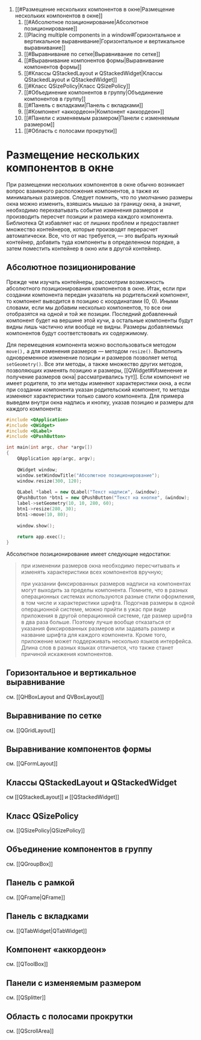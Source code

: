 1. [[#Размещение нескольких компонентов в окне|Размещение нескольких компонентов в окне]]
	1. [[#Абсолютное позиционирование|Абсолютное позиционирование]]
	2. [[Placing multiple components in a window#Горизонтальное и вертикальное выравнивание|Горизонтальное и вертикальное выравнивание]]
	3. [[#Выравнивание по сетке|Выравнивание по сетке]]
	4. [[#Выравнивание компонентов формы|Выравнивание компонентов формы]]
	5. [[#Классы QStackedLayout и QStackedWidget|Классы QStackedLayout и QStackedWidget]]
	6. [[#Класс QSizePolicy|Класс QSizePolicy]]
	7. [[#Объединение компонентов в группу|Объединение компонентов в группу]]
	8. [[#Панель с вкладками|Панель с вкладками]]
	9. [[#Компонент «аккордеон»|Компонент «аккордеон»]]
	10. [[#Панели с изменяемым размером|Панели с изменяемым размером]] 
	11. [[#Область с полосами прокрутки]]

# Размещение нескольких компонентов в окне

При размещении нескольких компонентов в окне обычно возникает вопрос взаимного расположения компонентов, а также их минимальных размеров. Следует помнить, что по умолчанию размеры окна можно изменить, взявшись мышью за границу окна, а значит, необходимо перехватывать событие изменения размеров и производить пересчет позиции и размера каждого компонента. Библиотека Qt избавляет нас от лишних проблем и предоставляет множество контейнеров, которые производят перерасчет автоматически. Все, что от нас требуется, — это выбрать нужный контейнер, добавить туда компоненты в определенном порядке, а затем поместить контейнер в окно или в другой контейнер.

## Абсолютное позиционирование

Прежде чем изучать контейнеры, рассмотрим возможность абсолютного позиционирования компонентов в окне. Итак, если при создании компонента передан указатель на родительский компонент, то компонент выводится в позицию с координатами (0, 0). Иными словами, если мы добавим несколько компонентов, то все они отобразятся на одной и той же позиции. Последний добавленный компонент будет на вершине этой кучи, а остальные компоненты будут видны лишь частично или вообще не видны. Размеры добавляемых компонентов будут соответствовать их содержимому.

Для перемещения компонента можно воспользоваться методом `move(),` а для изменения размеров — методом `resize()`. Выполнить одновременное изменение позиции и размеров позволяет метод `setGeometry()`. Все эти методы, а также множество других методов, позволяющих изменять позицию и размеры, [[QWidget#Изменение и получение размеров окна| рассматривались тут]]. Если компонент не имеет родителя, то эти методы изменяют характеристики окна, а если при создании компонента указан родительский компонент, то методы изменяют характеристики только самого компонента. Для примера выведем внутри окна надпись и кнопку, указав позицию и размеры для каждого компонента:

```c++
#include <QApplication>
#include <QWidget>
#include <QLabel>
#include <QPushButton>

int main(int argc, char *argv[])
{
	QApplication app(argc, argv);
	
	QWidget window;
	window.setWindowTitle("Абсолютное позиционирование");
	window.resize(300, 120);
	
	QLabel *label = new QLabel("Текст надписи", &window);
	QPushButton *btn1 = new QPushButton("Текст на кнопке", &window);
	label->setGeometry(10, 10, 280, 60);
	btn1->resize(280, 30);
	btn1->move(10, 80);
	
	window.show();
	
	return app.exec();
}
```

Абсолютное позиционирование имеет следующие недостатки:

> при изменении размеров окна необходимо пересчитывать и изменять характеристики всех компонентов вручную;
> 
> при указании фиксированных размеров надписи на компонентах могут выходить за пределы компонента. Помните, что в разных операционных системах используются разные стили оформления, в том числе и характеристики шрифта. Подогнав размеры в одной операционной системе, можно прийти в ужас при виде приложения в другой операционной системе, где размер шрифта в два раза больше. Поэтому лучше вообще отказаться от указания фиксированных размеров или задавать размер и название шрифта для каждого компонента. Кроме того, приложение может поддерживать несколько языков интерфейса. Длина слов в разных языках отличается, что также станет причиной искажения компонентов.

## Горизонтальное и вертикальное выравнивание

см. [[QHBoxLayout and QVBoxLayout]]

## Выравнивание по сетке

см. [[QGridLayout]]

## Выравнивание компонентов формы

см. [[QFormLayout]]

## Классы QStackedLayout и QStackedWidget

см [[QStackedLayout]] и [[QStackedWidget]]

## Класс QSizePolicy

см. [[QSizePolicy|QSizePolicy]]

## Объединение компонентов в группу

см. [[QGroupBox]]

## Панель с рамкой

см. [[QFrame|QFrame]]

## Панель с вкладками

см. [[QTabWidget|QTabWidget]]

## Компонент «аккордеон»

см. [[QToolBox]]

## Панели с изменяемым размером

см. [[QSplitter]]

## Область с полосами прокрутки

см. [[QScrollArea]]



























